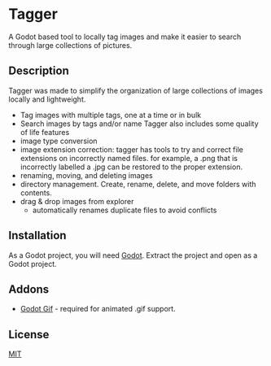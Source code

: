 # Tagger
 A Godot based tool to locally tag images and make it easier to search through large collections of pictures.

 ## Description
 Tagger was made to simplify the organization of large collections of images locally and lightweight.
 - Tag images with multiple tags, one at a time or in bulk
 - Search images by tags and/or name
Tagger also includes some quality of life features
- image type conversion
- image extension correction: tagger has tools to try and correct file extensions on incorrectly named files. for example, a .png that is incorrectly labelled a .jpg can be restored to the proper extension.
- renaming, moving, and deleting images
- directory management. Create, rename, delete, and move folders with contents.
- drag & drop images from explorer
  - automatically renames duplicate files to avoid conflicts

 ## Installation
 As a Godot project, you will need [Godot](https://godotengine.org/download/windows/). Extract the project and open as a Godot project.

## Addons
- [Godot Gif](https://godotengine.org/asset-library/asset/2255) - required for animated .gif support.
 ## License

 [MIT](https://choosealicense.com/licenses/mit/)
